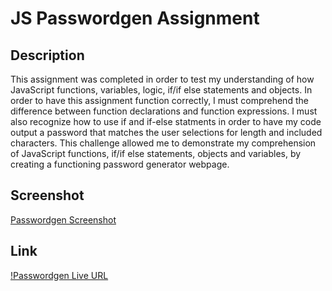 # JS Passwordgen Assignment

## Description
This assignment was completed in order to test my understanding of how JavaScript functions, variables, logic, if/if else statements and objects. In order to have this assignment function correctly, I must comprehend the difference between function declarations and function expressions. I must also recognize how to use if and if-else statments in order to have my code output a password that matches the user selections for length and included characters. This challenge allowed me to demonstrate my comprehension of JavaScript functions, if/if else statements, objects and variables, by creating a functioning password generator webpage.

## Screenshot
[Passwordgen Screenshot](./image/js-passwordgen-url-img.png)

## Link
[!Passwordgen Live URL](https://sailorshy94.github.io/js-passwordgen-assignment/)